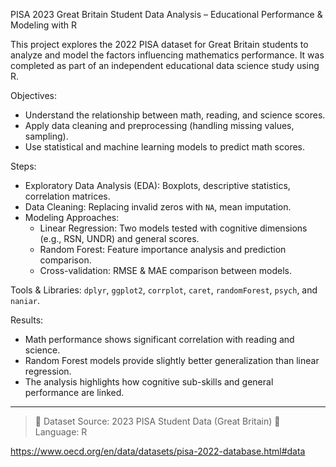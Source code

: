 PISA 2023 Great Britain Student Data Analysis – Educational Performance & Modeling with R

This project explores the 2022 PISA dataset for Great Britain students to analyze and model the factors influencing mathematics performance. It was completed as part of an independent educational data science study using R.

Objectives:
- Understand the relationship between math, reading, and science scores.
- Apply data cleaning and preprocessing (handling missing values, sampling).
- Use statistical and machine learning models to predict math scores.

Steps:
- Exploratory Data Analysis (EDA): Boxplots, descriptive statistics, correlation matrices.
- Data Cleaning: Replacing invalid zeros with `NA`, mean imputation.
- Modeling Approaches:
  - Linear Regression: Two models tested with cognitive dimensions (e.g., RSN, UNDR) and general scores.
  - Random Forest: Feature importance analysis and prediction comparison.
  - Cross-validation: RMSE & MAE comparison between models.

Tools & Libraries:
`dplyr`, `ggplot2`, `corrplot`, `caret`, `randomForest`, `psych`, and `naniar`.

Results:
- Math performance shows significant correlation with reading and science.
- Random Forest models provide slightly better generalization than linear regression.
- The analysis highlights how cognitive sub-skills and general performance are linked.

---

> 📁 Dataset Source: 2023 PISA Student Data (Great Britain)
> 📍 Language: R

https://www.oecd.org/en/data/datasets/pisa-2022-database.html#data
